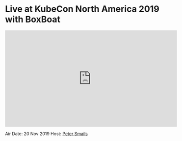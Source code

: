 # Live at KubeCon North America 2019 with BoxBoat

<iframe width="560" height="315" src="https://www.youtube.com/embed/y9j8FxRyIrg" frameborder="0" allow="accelerometer; autoplay; encrypted-media; gyroscope; picture-in-picture" allowfullscreen></iframe>

Air Date: 20 Nov 2019
Host: [Peter Smails](twitter.com/petersmails)